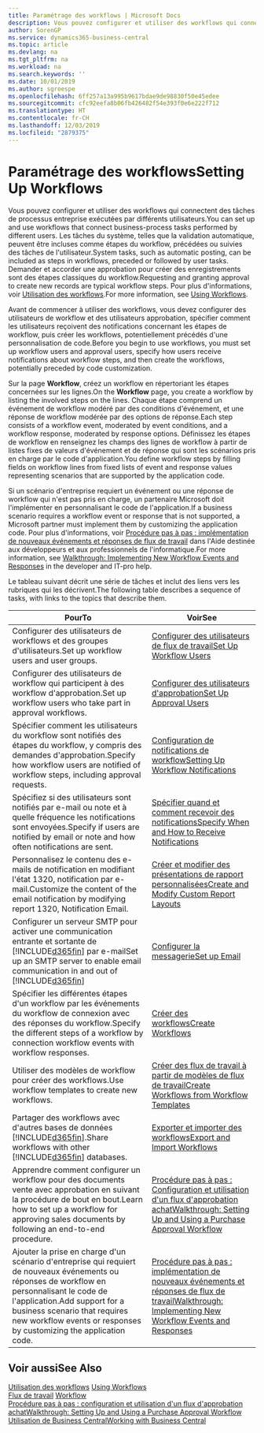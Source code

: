 ```yaml
---
title: Paramétrage des workflows | Microsoft Docs
description: Vous pouvez configurer et utiliser des workflows qui connectent des tâches de processus entreprise exécutées par différents utilisateurs. Les tâches du système, telles que la validation automatique, peuvent être incluses comme étapes du workflow, précédées ou suivies des tâches de l'utilisateur. Demander et accorder une approbation pour créer des enregistrements sont des étapes classiques du workflow.
author: SorenGP
ms.service: dynamics365-business-central
ms.topic: article
ms.devlang: na
ms.tgt_pltfrm: na
ms.workload: na
ms.search.keywords: ''
ms.date: 10/01/2019
ms.author: sgroespe
ms.openlocfilehash: 6ff257a13a995b9617bdae9de98830f50e45edee
ms.sourcegitcommit: cfc92eefa8b06fb426482f54e393f0e6e222f712
ms.translationtype: HT
ms.contentlocale: fr-CH
ms.lasthandoff: 12/03/2019
ms.locfileid: "2879375"
---
```

# <a name="setting-up-workflows"></a><span data-ttu-id="e9747-105">Paramétrage des workflows</span><span class="sxs-lookup"><span data-stu-id="e9747-105">Setting Up Workflows</span></span>
<span data-ttu-id="e9747-106">Vous pouvez configurer et utiliser des workflows qui connectent des tâches de processus entreprise exécutées par différents utilisateurs.</span><span class="sxs-lookup"><span data-stu-id="e9747-106">You can set up and use workflows that connect business-process tasks performed by different users.</span></span> <span data-ttu-id="e9747-107">Les tâches du système, telles que la validation automatique, peuvent être incluses comme étapes du workflow, précédées ou suivies des tâches de l'utilisateur.</span><span class="sxs-lookup"><span data-stu-id="e9747-107">System tasks, such as automatic posting, can be included as steps in workflows, preceded or followed by user tasks.</span></span> <span data-ttu-id="e9747-108">Demander et accorder une approbation pour créer des enregistrements sont des étapes classiques du workflow.</span><span class="sxs-lookup"><span data-stu-id="e9747-108">Requesting and granting approval to create new records are typical workflow steps.</span></span> <span data-ttu-id="e9747-109">Pour plus d'informations, voir [Utilisation des workflows](across-use-workflows.md).</span><span class="sxs-lookup"><span data-stu-id="e9747-109">For more information, see [Using Workflows](across-use-workflows.md).</span></span>  

 <span data-ttu-id="e9747-110">Avant de commencer à utiliser des workflows, vous devez configurer des utilisateurs de workflow et des utilisateurs approbation, spécifier comment les utilisateurs reçoivent des notifications concernant les étapes de workflow, puis créer les workflows, potentiellement précédés d'une personnalisation de code.</span><span class="sxs-lookup"><span data-stu-id="e9747-110">Before you begin to use workflows, you must set up workflow users and approval users, specify how users receive notifications about workflow steps, and then create the workflows, potentially preceded by code customization.</span></span>  

 <span data-ttu-id="e9747-111">Sur la page **Workflow**, créez un workflow en répertoriant les étapes concernées sur les lignes.</span><span class="sxs-lookup"><span data-stu-id="e9747-111">On the **Workflow** page, you create a workflow by listing the involved steps on the lines.</span></span> <span data-ttu-id="e9747-112">Chaque étape comprend un événement de workflow modéré par des conditions d'événement, et une réponse de workflow modérée par des options de réponse.</span><span class="sxs-lookup"><span data-stu-id="e9747-112">Each step consists of a workflow event, moderated by event conditions, and a workflow response, moderated by response options.</span></span> <span data-ttu-id="e9747-113">Définissez les étapes de workflow en renseignez les champs des lignes de workflow à partir de listes fixes de valeurs d'événement et de réponse qui sont les scénarios pris en charge par le code d'application.</span><span class="sxs-lookup"><span data-stu-id="e9747-113">You define workflow steps by filling fields on workflow lines from fixed lists of event and response values representing scenarios that are supported by the application code.</span></span>  

 <span data-ttu-id="e9747-114">Si un scénario d'entreprise requiert un événement ou une réponse de workflow qui n'est pas pris en charge, un partenaire Microsoft doit l'implémenter en personnalisant le code de l'application.</span><span class="sxs-lookup"><span data-stu-id="e9747-114">If a business scenario requires a workflow event or response that is not supported, a Microsoft partner must implement them by customizing the application code.</span></span> <span data-ttu-id="e9747-115">Pour plus d'informations, voir [Procédure pas à pas : implémentation de nouveaux événements et réponses de flux de travail](/dynamics-nav/Walkthrough--Implementing-New-Workflow-Events-and-Responses) dans l'Aide destinée aux développeurs et aux professionnels de l'informatique.</span><span class="sxs-lookup"><span data-stu-id="e9747-115">For more information, see [Walkthrough: Implementing New Workflow Events and Responses](/dynamics-nav/Walkthrough--Implementing-New-Workflow-Events-and-Responses) in the developer and IT-pro help.</span></span>

 <span data-ttu-id="e9747-116">Le tableau suivant décrit une série de tâches et inclut des liens vers les rubriques qui les décrivent.</span><span class="sxs-lookup"><span data-stu-id="e9747-116">The following table describes a sequence of tasks, with links to the topics that describe them.</span></span>  

|<span data-ttu-id="e9747-117">**Pour**</span><span class="sxs-lookup"><span data-stu-id="e9747-117">**To**</span></span>|<span data-ttu-id="e9747-118">**Voir**</span><span class="sxs-lookup"><span data-stu-id="e9747-118">**See**</span></span>|  
|------------|-------------|  
|<span data-ttu-id="e9747-119">Configurer des utilisateurs de workflows et des groupes d'utilisateurs.</span><span class="sxs-lookup"><span data-stu-id="e9747-119">Set up workflow users and user groups.</span></span>|[<span data-ttu-id="e9747-120">Configurer des utilisateurs de flux de travail</span><span class="sxs-lookup"><span data-stu-id="e9747-120">Set Up Workflow Users</span></span>](across-how-to-set-up-workflow-users.md)|  
|<span data-ttu-id="e9747-121">Configurer des utilisateurs de workflow qui participent à des workflow d'approbation.</span><span class="sxs-lookup"><span data-stu-id="e9747-121">Set up workflow users who take part in approval workflows.</span></span>|[<span data-ttu-id="e9747-122">Configurer des utilisateurs d'approbation</span><span class="sxs-lookup"><span data-stu-id="e9747-122">Set Up Approval Users</span></span>](across-how-to-set-up-approval-users.md)|  
|<span data-ttu-id="e9747-123">Spécifier comment les utilisateurs du workflow sont notifiés des étapes du workflow, y compris des demandes d'approbation.</span><span class="sxs-lookup"><span data-stu-id="e9747-123">Specify how workflow users are notified of workflow steps, including approval requests.</span></span>|[<span data-ttu-id="e9747-124">Configuration de notifications de workflow</span><span class="sxs-lookup"><span data-stu-id="e9747-124">Setting Up Workflow Notifications</span></span>](across-setting-up-workflow-notifications.md)|  
|<span data-ttu-id="e9747-125">Spécifiez si des utilisateurs sont notifiés par e-mail ou note et à quelle fréquence les notifications sont envoyées.</span><span class="sxs-lookup"><span data-stu-id="e9747-125">Specify if users are notified by email or note and how often notifications are sent.</span></span>|[<span data-ttu-id="e9747-126">Spécifier quand et comment recevoir des notifications</span><span class="sxs-lookup"><span data-stu-id="e9747-126">Specify When and How to Receive Notifications</span></span>](across-how-to-specify-when-and-how-to-receive-notifications.md)|  
|<span data-ttu-id="e9747-127">Personnalisez le contenu des e-mails de notification en modifiant l'état 1320, notification par e-mail.</span><span class="sxs-lookup"><span data-stu-id="e9747-127">Customize the content of the email notification by modifying report 1320, Notification Email.</span></span>|[<span data-ttu-id="e9747-128">Créer et modifier des présentations de rapport personnalisées</span><span class="sxs-lookup"><span data-stu-id="e9747-128">Create and Modify Custom Report Layouts</span></span>](ui-how-create-custom-report-layout.md)|  
|<span data-ttu-id="e9747-129">Configurer un serveur SMTP pour activer une communication entrante et sortante de [!INCLUDE[d365fin](includes/d365fin_md.md)] par e-mail</span><span class="sxs-lookup"><span data-stu-id="e9747-129">Set up an SMTP server to enable email communication in and out of [!INCLUDE[d365fin](includes/d365fin_md.md)]</span></span>|[<span data-ttu-id="e9747-130">Configurer la messagerie</span><span class="sxs-lookup"><span data-stu-id="e9747-130">Set up Email</span></span>](admin-how-setup-email.md)|
|<span data-ttu-id="e9747-131">Spécifier les différentes étapes d'un workflow par les événements du workflow de connexion avec des réponses du workflow.</span><span class="sxs-lookup"><span data-stu-id="e9747-131">Specify the different steps of a workflow by connection workflow events with workflow responses.</span></span>|[<span data-ttu-id="e9747-132">Créer des workflows</span><span class="sxs-lookup"><span data-stu-id="e9747-132">Create Workflows</span></span>](across-how-to-create-workflows.md)|  
|<span data-ttu-id="e9747-133">Utiliser des modèles de workflow pour créer des workflows.</span><span class="sxs-lookup"><span data-stu-id="e9747-133">Use workflow templates to create new workflows.</span></span>|[<span data-ttu-id="e9747-134">Créer des flux de travail à partir de modèles de flux de travail</span><span class="sxs-lookup"><span data-stu-id="e9747-134">Create Workflows from Workflow Templates</span></span>](across-how-to-create-workflows-from-workflow-templates.md)|  
|<span data-ttu-id="e9747-135">Partager des workflows avec d'autres bases de données [!INCLUDE[d365fin](includes/d365fin_md.md)].</span><span class="sxs-lookup"><span data-stu-id="e9747-135">Share workflows with other [!INCLUDE[d365fin](includes/d365fin_md.md)] databases.</span></span>|[<span data-ttu-id="e9747-136">Exporter et importer des workflows</span><span class="sxs-lookup"><span data-stu-id="e9747-136">Export and Import Workflows</span></span>](across-how-to-export-and-import-workflows.md)|  
|<span data-ttu-id="e9747-137">Apprendre comment configurer un workflow pour des documents vente avec approbation en suivant la procédure de bout en bout.</span><span class="sxs-lookup"><span data-stu-id="e9747-137">Learn how to set up a workflow for approving sales documents by following an end-to-end procedure.</span></span>|[<span data-ttu-id="e9747-138">Procédure pas à pas : Configuration et utilisation d'un flux d'approbation achat</span><span class="sxs-lookup"><span data-stu-id="e9747-138">Walkthrough: Setting Up and Using a Purchase Approval Workflow</span></span>](walkthrough-setting-up-and-using-a-purchase-approval-workflow.md)|  
|<span data-ttu-id="e9747-139">Ajouter la prise en charge d'un scénario d'entreprise qui requiert de nouveaux événements ou réponses de workflow en personnalisant le code de l'application.</span><span class="sxs-lookup"><span data-stu-id="e9747-139">Add support for a business scenario that requires new workflow events or responses by customizing the application code.</span></span>|[<span data-ttu-id="e9747-140">Procédure pas à pas : implémentation de nouveaux événements et réponses de flux de travail</span><span class="sxs-lookup"><span data-stu-id="e9747-140">Walkthrough: Implementing New Workflow Events and Responses</span></span>](/dynamics-nav/Walkthrough--Implementing-New-Workflow-Events-and-Responses)|  

## <a name="see-also"></a><span data-ttu-id="e9747-141">Voir aussi</span><span class="sxs-lookup"><span data-stu-id="e9747-141">See Also</span></span>  
 <span data-ttu-id="e9747-142">[Utilisation des workflows](across-use-workflows.md) </span><span class="sxs-lookup"><span data-stu-id="e9747-142">[Using Workflows](across-use-workflows.md) </span></span>  
 <span data-ttu-id="e9747-143">[Flux de travail](across-workflow.md) </span><span class="sxs-lookup"><span data-stu-id="e9747-143">[Workflow](across-workflow.md) </span></span>  
 [<span data-ttu-id="e9747-144">Procédure pas à pas : configuration et utilisation d'un flux d'approbation achat</span><span class="sxs-lookup"><span data-stu-id="e9747-144">Walkthrough: Setting Up and Using a Purchase Approval Workflow</span></span>](walkthrough-setting-up-and-using-a-purchase-approval-workflow.md)  
 [<span data-ttu-id="e9747-145">Utilisation de Business Central</span><span class="sxs-lookup"><span data-stu-id="e9747-145">Working with Business Central</span></span>](ui-work-product.md)
